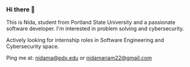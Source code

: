 ### Hi there 👋

This is Nida, student from Portland State University and a passionate software developer. 
I'm interested in problem solving and cybersecurity. 

Actively looking for internship roles in Software Engineering and Cybersecurity space.

Ping me at: nidama@pdx.edu or nidamariam22@gmail.com
